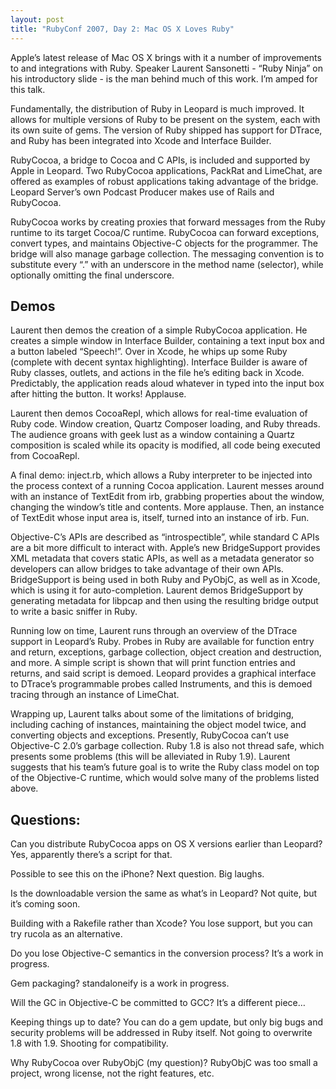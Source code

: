 ```yaml
---
layout: post
title: "RubyConf 2007, Day 2: Mac OS X Loves Ruby"
---
```





Apple’s latest release of Mac OS X brings with it a number of improvements to and integrations with Ruby. Speaker Laurent Sansonetti - “Ruby Ninja” on his introductory slide - is the man behind much of this work. I’m amped for this talk.

Fundamentally, the distribution of Ruby in Leopard is much improved. It allows for multiple versions of Ruby to be present on the system, each with its own suite of gems. The version of Ruby shipped has support for DTrace, and Ruby has been integrated into Xcode and Interface Builder.

RubyCocoa, a bridge to Cocoa and C APIs, is included and supported by Apple in Leopard. Two RubyCocoa applications, PackRat and LimeChat, are offered as examples of robust applications taking advantage of the bridge. Leopard Server’s own Podcast Producer makes use of Rails and RubyCocoa.

RubyCocoa works by creating proxies that forward messages from the Ruby runtime to its target Cocoa/C runtime. RubyCocoa can forward exceptions, convert types, and maintains Objective-C objects for the programmer. The bridge will also manage garbage collection. The messaging convention is to substitute every “.” with an underscore in the method name (selector), while optionally omitting the final underscore.

Demos
-----

Laurent then demos the creation of a simple RubyCocoa application. He creates a simple window in Interface Builder, containing a text input box and a button labeled “Speech!”. Over in Xcode, he whips up some Ruby (complete with decent syntax highlighting). Interface Builder is aware of Ruby classes, outlets, and actions in the file he’s editing back in Xcode. Predictably, the application reads aloud whatever in typed into the input box after hitting the button. It works! Applause.

Laurent then demos CocoaRepl, which allows for real-time evaluation of Ruby code. Window creation, Quartz Composer loading, and Ruby threads. The audience groans with geek lust as a window containing a Quartz composition is scaled while its opacity is modified, all code being executed from CocoaRepl.

A final demo: inject.rb, which allows a Ruby interpreter to be injected into the process context of a running Cocoa application. Laurent messes around with an instance of TextEdit from irb, grabbing properties about the window, changing the window’s title and contents. More applause. Then, an instance of TextEdit whose input area is, itself, turned into an instance of irb. Fun.

Objective-C’s APIs are described as “introspectible”, while standard C APIs are a bit more difficult to interact with. Apple’s new BridgeSupport provides XML metadata that covers static APIs, as well as a metadata generator so developers can allow bridges to take advantage of their own APIs. BridgeSupport is being used in both Ruby and PyObjC, as well as in Xcode, which is using it for auto-completion. Laurent demos BridgeSupport by generating metadata for libpcap and then using the resulting bridge output to write a basic sniffer in Ruby.

Running low on time, Laurent runs through an overview of the DTrace support in Leopard’s Ruby. Probes in Ruby are available for function entry and return, exceptions, garbage collection, object creation and destruction, and more. A simple script is shown that will print function entries and returns, and said script is demoed. Leopard provides a graphical interface to DTrace’s programmable probes called Instruments, and this is demoed tracing through an instance of LimeChat.

Wrapping up, Laurent talks about some of the limitations of bridging, including caching of instances, maintaining the object model twice, and converting objects and exceptions. Presently, RubyCocoa can’t use Objective-C 2.0’s garbage collection. Ruby 1.8 is also not thread safe, which presents some problems (this will be alleviated in Ruby 1.9). Laurent suggests that his team’s future goal is to write the Ruby class model on top of the Objective-C runtime, which would solve many of the problems listed above.

Questions:
----------

Can you distribute RubyCocoa apps on OS X versions earlier than Leopard? Yes, apparently there’s a script for that.

Possible to see this on the iPhone? Next question. Big laughs.

Is the downloadable version the same as what’s in Leopard? Not quite, but it’s coming soon.

Building with a Rakefile rather than Xcode? You lose support, but you can try rucola as an alternative.

Do you lose Objective-C semantics in the conversion process? It’s a work in progress.

Gem packaging? standaloneify is a work in progress.

Will the GC in Objective-C be committed to GCC? It’s a different piece…

Keeping things up to date? You can do a gem update, but only big bugs and security problems will be addressed in Ruby itself. Not going to overwrite 1.8 with 1.9. Shooting for compatibility.

Why RubyCocoa over RubyObjC (my question)? RubyObjC was too small a project, wrong license, not the right features, etc.
